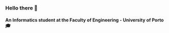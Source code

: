 ### Hello there 👋

#### An Informatics student at the Faculty of Engineering - University of Porto 🎓
